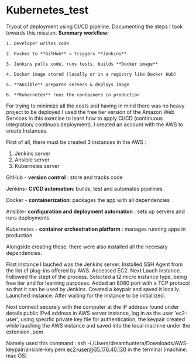 # Kubernetes_test
Tryout of deployment using CI/CD pipeline. Documenting the steps I took towards this mission.
**Summary workflow:**

    1. Developer writes code
    
    2. Pushes to **GitHub** → triggers **Jenkins**
    
    3. Jenkins pulls code, runs tests, builds **Docker image**
    
    4. Docker image stored (locally or in a registry like Docker Hub)
    
    5. **Ansible** prepares servers & deploys image
    
    6. **Kubernetes** runs the containers in production

For trying to minimize all the costs and having in mind there was no heavy project to be deployed I used the free tier version of the Amazon Web Services in this exercise to learn how to apply CI/CD (continuous integration/ continuos deployment).
I created an account with the AWS to create Instances. 

First of all, there must be created 3 instances in the AWS :
1. Jenkins server
2. Ansible server
3. Kubernetes server

GitHub - **version control** : store and tracks code

Jenkins-  **CI/CD automation**: builds, test and automates pipelines

Docker - **containerization**: packages the app with all dependencies

Ansible- **configuration and deployment automation** : sets up servers and runs deployments

Kubernetes - **container orchestration platform** : manages running apps in production

Alongside creating these, there were also installed all the necesary dependencies.


First instance I lauched was the Jenkins server.
Installed SSH Agent from the list of plug-ins offered by AWS.
Accessed EC2. Next Lauch instance. Followed the stept of the process. Selected a t2.micro instance type, being free tier and for learning purposes. Added an 8080 port with a TCP protocol so that it can be used by Jenkins.
Created a keypair and saved it locally. Launched instance.
After waiting for the instance to be initiallized.

Next connect securely with the computer at the IP address found under details public IPv4 address in AWS server instance, log in as the user 'ec2-user', using specific private key file for authentication, the keypair created while lauching the AWS instance and saved into the local machine under the extension .pem 

Namely used this command : ssh -i /Users/dreamhuntera/Downloads/AWS-keypair/ansible-key.pem ec2-user@35.176.40.130  in the terminal (machine: mac OS) 


